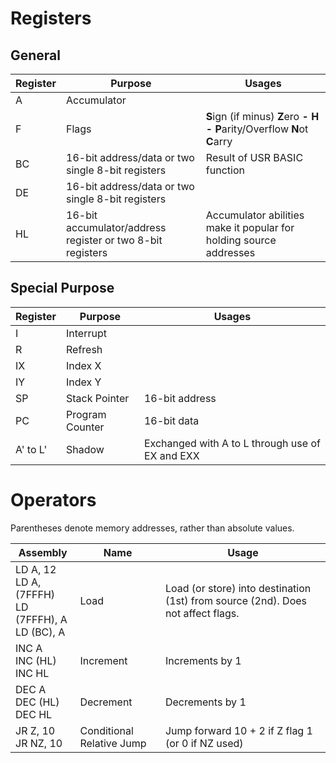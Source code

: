 
# Registers

## General

| Register | Purpose | Usages |
|----------|------|-------|
| A | Accumulator | |
| F | Flags | **S**ign (if minus)	**Z**ero **-** **H** **-**	**P**arity/Overflow	**N**ot	**C**arry	|
| BC | 16-bit address/data or two single 8-bit registers | Result of USR BASIC function |
| DE | 16-bit address/data or two single 8-bit registers | |
| HL | 16-bit accumulator/address register or two 8-bit registers | Accumulator abilities make it popular for holding source addresses |

## Special Purpose

| Register | Purpose | Usages |
|----------|------|-------|
| I | Interrupt | |
| R | Refresh | |
| IX | Index X | |
| IY | Index Y | |
| SP | Stack Pointer | 16-bit address |
| PC | Program Counter | 16-bit data |
| A' to L' | Shadow | Exchanged with A to L through use of EX and EXX |

# Operators

Parentheses denote memory addresses, rather than absolute values.

| Assembly                                        | Name | Usage                                                  |
|-------------------------------------------------|------|--------------------------------------------------------|
| LD A, 12<br>LD A, (7FFFH)<br>LD (7FFFH), A<br>LD (BC), A | Load | Load (or store) into destination (1st) from source (2nd). Does not affect flags. |
| INC A<br>INC (HL)<br>INC HL  | Increment | Increments by 1 |
| DEC A<br>DEC (HL)<br>DEC HL  | Decrement | Decrements by 1 |
| JR Z, 10<br>JR NZ, 10 | Conditional Relative Jump | Jump forward 10 + 2 if Z flag 1 (or 0 if NZ used) |
